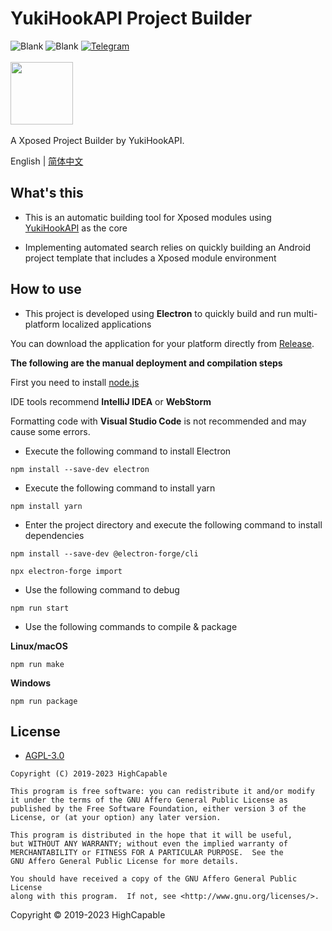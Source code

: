 # YukiHookAPI Project Builder

![Blank](https://img.shields.io/badge/license-AGPL3.0-blue)
![Blank](https://img.shields.io/badge/version-v1.0.3-green)
[![Telegram](https://img.shields.io/badge/Follow-Telegram-blue.svg?logo=telegram)](https://t.me/YukiHookAPI)
<br/><br/>
<img src="https://github.com/fankes/YuKiHookAPI/blob/master/img-src/icon.png?raw=true" width = "100" height = "100"/>
<br/>
<br/>
A Xposed Project Builder by YukiHookAPI.
<br/>

English | [简体中文](https://github.com/fankes/YukiHookAPI-ProjectBuilder/blob/master/README-zh-CN.md)

## What's this

- This is an automatic building tool for Xposed modules using [YukiHookAPI](https://github.com/fankes/YukiHookAPI) as the core

- Implementing automated search relies on quickly building an Android project template that includes a Xposed module environment

## How to use

- This project is developed using **Electron** to quickly build and run multi-platform localized applications

You can download the application for your platform directly
from [Release](https://github.com/fankes/YukiHookAPI-ProjectBuilder/releases).

**The following are the manual deployment and compilation steps**

First you need to install [node.js](https://nodejs.org/en/)

IDE tools recommend **IntelliJ IDEA** or **WebStorm**

Formatting code with **Visual Studio Code** is not recommended and may cause some errors.

- Execute the following command to install Electron

```
npm install --save-dev electron
```

- Execute the following command to install yarn

```
npm install yarn
```

- Enter the project directory and execute the following command to install dependencies

```
npm install --save-dev @electron-forge/cli
```

```
npx electron-forge import
```

- Use the following command to debug

```
npm run start
```

- Use the following commands to compile & package

**Linux/macOS**

```
npm run make
```

**Windows**

```
npm run package
```

## License

- [AGPL-3.0](https://www.gnu.org/licenses/agpl-3.0.html)

```
Copyright (C) 2019-2023 HighCapable

This program is free software: you can redistribute it and/or modify
it under the terms of the GNU Affero General Public License as
published by the Free Software Foundation, either version 3 of the
License, or (at your option) any later version.

This program is distributed in the hope that it will be useful,
but WITHOUT ANY WARRANTY; without even the implied warranty of
MERCHANTABILITY or FITNESS FOR A PARTICULAR PURPOSE.  See the
GNU Affero General Public License for more details.

You should have received a copy of the GNU Affero General Public License
along with this program.  If not, see <http://www.gnu.org/licenses/>.
```

Copyright © 2019-2023 HighCapable